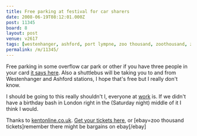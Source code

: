 ```yaml
---
title: Free parking at festival for car sharers
date: 2008-06-19T08:12:01.000Z
post: 11345
board: 8
layout: post
venue: v2617
tags: [westenhanger, ashford, port lympne, zoo thousand, zoothousand, z008, zoo8, festival, music, gig, concert, holidayextras]
permalink: /m/11345/
---
```

Free parking in some overflow car park or other if you have three people in your card <a href="http://www.kentonline.co.uk/kol08/article/default.asp?article_id=43430">it says here</a>. Also a shuttlebus will be taking you to and from Westenhanger and Ashford stations, I hope that's free but I really don't know.

I should be going to this really shouldn't I, everyone at <a href="http://www.holidayextras.co.uk">work</a> is. If we didn't have a birthday bash in London right in the (Saturday night) middle of it I think I would.

Thanks to <a href="http://www.kentonline.co.uk">kentonline.co.uk</a>. <a href="http://www.ticketmaster.co.uk/venue/279177/">Get your tickets here</a>, or [ebay=zoo thousand tickets]remember there might be bargains on ebay[/ebay]
